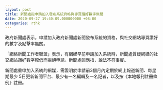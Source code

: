 ```yaml
---
layout: post
title: 新聞處指申請加入發布系統資格與專頁讚好數字無關
date: 2020-09-27 19:40:09.000000000 +08:00
categories: rthk
---
```


政府新聞處表示，申請加入政府新聞處新聞發布系統的資格，與社交網站專頁讚好的數字及點擊率無關。

「網絡新聞工作者聯盟」表示，有網媒早前申請加入系統時，新聞處質疑網媒的社交網站讚好數字較低而拒絕申請。新聞處回應指，說法不符事實。

新聞處重申加入系統的網媒，需證明於申請前3個月內定期於網上報道新聞、每星期最少 5日更新新聞平台、最少有一名編輯及一名記者，以及按《本地報刊註冊條例》註冊。
